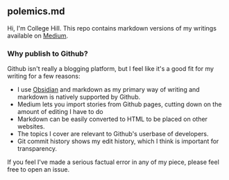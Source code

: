 ## polemics.md

Hi, I'm College Hill. This repo contains markdown versions of my writings available on [Medium](https://medium.com/@collegehill).

### Why publish to Github?

Github isn't really a blogging platform, but I feel like it's a good fit for my writing for a few reasons:

- I use [Obsidian](https://obsidian.md/) and markdown as my primary way of writing and markdown is natively supported by Github.
- Medium lets you import stories from Github pages, cutting down on the amount of editing I have to do
- Markdown can be easily converted to HTML to be placed on other websites.
- The topics I cover are relevant to Github's userbase of developers.
- Git commit history shows my edit history, which I think is important for transparency.

If you feel I've made a serious factual error in any of my piece, please feel free to open an issue.